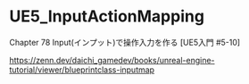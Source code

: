 # UE5_InputActionMapping
Chapter 78 Input(インプット)で操作入力を作る [UE5入門 #5-10]

https://zenn.dev/daichi_gamedev/books/unreal-engine-tutorial/viewer/blueprintclass-inputmap
